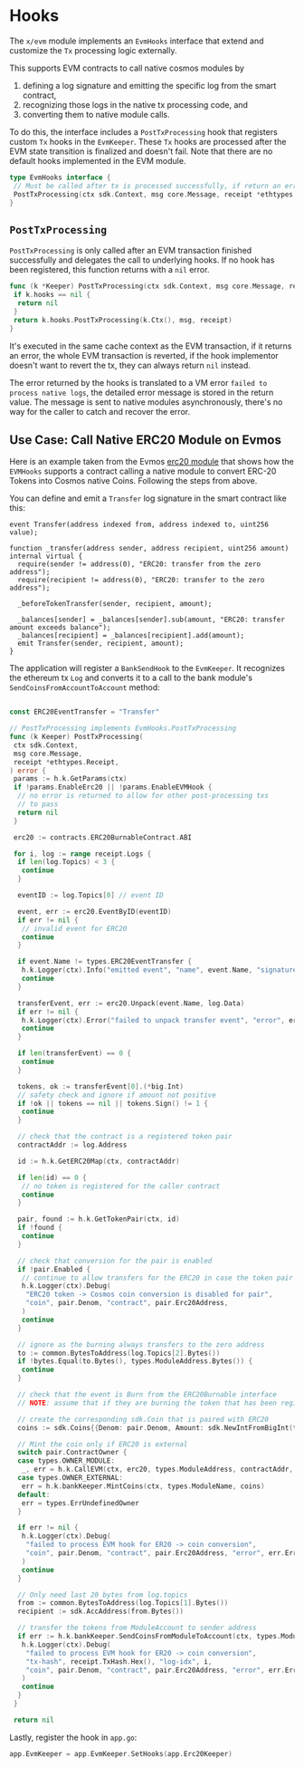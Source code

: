 <!--
order: 6
-->

# Hooks

The `x/evm` module implements an `EvmHooks` interface that extend and customize the `Tx` processing logic externally.

This supports EVM contracts to call native cosmos modules by

1. defining a log signature and emitting the specific log from the smart contract,
2. recognizing those logs in the native tx processing code, and
3. converting them to native module calls.

To do this, the interface includes a  `PostTxProcessing` hook that registers custom `Tx` hooks in the `EvmKeeper`.
These  `Tx` hooks are processed after the EVM state transition is finalized and doesn't fail.
Note that there are no default hooks implemented in the EVM module.

```go
type EvmHooks interface {
 // Must be called after tx is processed successfully, if return an error, the whole transaction is reverted.
 PostTxProcessing(ctx sdk.Context, msg core.Message, receipt *ethtypes.Receipt) error
}
```

## `PostTxProcessing`

 `PostTxProcessing` is only called after an EVM transaction finished successfully
 and delegates the call to underlying hooks.
 If no hook has been registered, this function returns with a `nil` error.

```go
func (k *Keeper) PostTxProcessing(ctx sdk.Context, msg core.Message, receipt *ethtypes.Receipt) error {
 if k.hooks == nil {
  return nil
 }
 return k.hooks.PostTxProcessing(k.Ctx(), msg, receipt)
}
```

It's executed in the same cache context as the EVM transaction,
if it returns an error, the whole EVM transaction is reverted,
if the hook implementor doesn't want to revert the tx, they can always return `nil` instead.

The error returned by the hooks is translated to a VM error `failed to process native logs`,
the detailed error message is stored in the return value.
The message is sent to native modules asynchronously, there's no way for the caller to catch and recover the error.

## Use Case: Call Native ERC20 Module on Evmos

Here is an example taken from the Evmos [erc20 module](https://docs.evmos.org/modules/erc20/)
that shows how the `EVMHooks` supports a contract calling a native module
to convert ERC-20 Tokens into Cosmos native Coins.
Following the steps from above.

You can define and emit a `Transfer` log signature in the smart contract like this:

```solidity
event Transfer(address indexed from, address indexed to, uint256 value);

function _transfer(address sender, address recipient, uint256 amount) internal virtual {
  require(sender != address(0), "ERC20: transfer from the zero address");
  require(recipient != address(0), "ERC20: transfer to the zero address");

  _beforeTokenTransfer(sender, recipient, amount);

  _balances[sender] = _balances[sender].sub(amount, "ERC20: transfer amount exceeds balance");
  _balances[recipient] = _balances[recipient].add(amount);
  emit Transfer(sender, recipient, amount);
}
```

The application will register a `BankSendHook` to the `EvmKeeper`.
It recognizes the ethereum tx `Log` and converts it to a call to the bank module's `SendCoinsFromAccountToAccount` method:

```go

const ERC20EventTransfer = "Transfer"

// PostTxProcessing implements EvmHooks.PostTxProcessing
func (k Keeper) PostTxProcessing(
 ctx sdk.Context,
 msg core.Message,
 receipt *ethtypes.Receipt,
) error {
 params := h.k.GetParams(ctx)
 if !params.EnableErc20 || !params.EnableEVMHook {
  // no error is returned to allow for other post-processing txs
  // to pass
  return nil
 }

 erc20 := contracts.ERC20BurnableContract.ABI

 for i, log := range receipt.Logs {
  if len(log.Topics) < 3 {
   continue
  }

  eventID := log.Topics[0] // event ID

  event, err := erc20.EventByID(eventID)
  if err != nil {
   // invalid event for ERC20
   continue
  }

  if event.Name != types.ERC20EventTransfer {
   h.k.Logger(ctx).Info("emitted event", "name", event.Name, "signature", event.Sig)
   continue
  }

  transferEvent, err := erc20.Unpack(event.Name, log.Data)
  if err != nil {
   h.k.Logger(ctx).Error("failed to unpack transfer event", "error", err.Error())
   continue
  }

  if len(transferEvent) == 0 {
   continue
  }

  tokens, ok := transferEvent[0].(*big.Int)
  // safety check and ignore if amount not positive
  if !ok || tokens == nil || tokens.Sign() != 1 {
   continue
  }

  // check that the contract is a registered token pair
  contractAddr := log.Address

  id := h.k.GetERC20Map(ctx, contractAddr)

  if len(id) == 0 {
   // no token is registered for the caller contract
   continue
  }

  pair, found := h.k.GetTokenPair(ctx, id)
  if !found {
   continue
  }

  // check that conversion for the pair is enabled
  if !pair.Enabled {
   // continue to allow transfers for the ERC20 in case the token pair is disabled
   h.k.Logger(ctx).Debug(
    "ERC20 token -> Cosmos coin conversion is disabled for pair",
    "coin", pair.Denom, "contract", pair.Erc20Address,
   )
   continue
  }

  // ignore as the burning always transfers to the zero address
  to := common.BytesToAddress(log.Topics[2].Bytes())
  if !bytes.Equal(to.Bytes(), types.ModuleAddress.Bytes()) {
   continue
  }

  // check that the event is Burn from the ERC20Burnable interface
  // NOTE: assume that if they are burning the token that has been registered as a pair, they want to mint a Cosmos coin

  // create the corresponding sdk.Coin that is paired with ERC20
  coins := sdk.Coins{{Denom: pair.Denom, Amount: sdk.NewIntFromBigInt(tokens)}}

  // Mint the coin only if ERC20 is external
  switch pair.ContractOwner {
  case types.OWNER_MODULE:
   _, err = h.k.CallEVM(ctx, erc20, types.ModuleAddress, contractAddr, true, "burn", tokens)
  case types.OWNER_EXTERNAL:
   err = h.k.bankKeeper.MintCoins(ctx, types.ModuleName, coins)
  default:
   err = types.ErrUndefinedOwner
  }

  if err != nil {
   h.k.Logger(ctx).Debug(
    "failed to process EVM hook for ER20 -> coin conversion",
    "coin", pair.Denom, "contract", pair.Erc20Address, "error", err.Error(),
   )
   continue
  }

  // Only need last 20 bytes from log.topics
  from := common.BytesToAddress(log.Topics[1].Bytes())
  recipient := sdk.AccAddress(from.Bytes())

  // transfer the tokens from ModuleAccount to sender address
  if err := h.k.bankKeeper.SendCoinsFromModuleToAccount(ctx, types.ModuleName, recipient, coins); err != nil {
   h.k.Logger(ctx).Debug(
    "failed to process EVM hook for ER20 -> coin conversion",
    "tx-hash", receipt.TxHash.Hex(), "log-idx", i,
    "coin", pair.Denom, "contract", pair.Erc20Address, "error", err.Error(),
   )
   continue
  }
 }

 return nil
```

Lastly, register the hook in `app.go`:

```go
app.EvmKeeper = app.EvmKeeper.SetHooks(app.Erc20Keeper)
```
